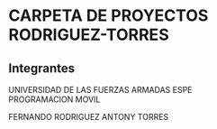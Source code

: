 # CARPETA DE PROYECTOS RODRIGUEZ-TORRES

## Integrantes


 UNIVERSIDAD DE LAS FUERZAS ARMADAS ESPE               
  PROGRAMACION MOVIL                                                                          
  
  FERNANDO RODRIGUEZ 
  ANTONY TORRES   
